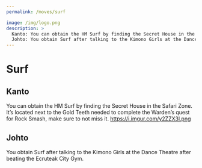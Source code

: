 ```yaml
---
permalink: /moves/surf

image: /img/logo.png
description: >
  Kanto: You can obtain the HM Surf by finding the Secret House in the Safari Zone. It’s located next to the Gold Teeth needed to complete the Warden’s quest for Rock Smash, make sure to not miss it. https://i.imgur.com/y2ZZX3l.png
  Johto: You obtain Surf after talking to the Kimono Girls at the Dance Theatre after beating the Ecruteak City Gym.
---
```


# Surf

## Kanto

You can obtain the HM Surf by finding the Secret House in the Safari Zone. It’s located next to the Gold Teeth needed to complete the Warden’s quest for Rock Smash, make sure to not miss it. https://i.imgur.com/y2ZZX3l.png

## Johto

You obtain Surf after talking to the Kimono Girls at the Dance Theatre after beating the Ecruteak City Gym.
